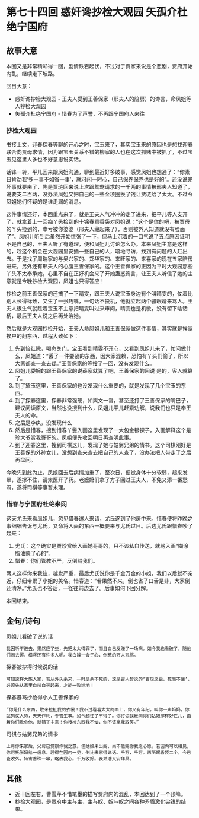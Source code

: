 # 第七十四回 惑奸谗抄检大观园 矢孤介杜绝宁国府

## 故事大意

本回又是非常精彩得一回，剧情跌宕起伏，不过对于贾家来说是个悲剧，贾府开始内乱，继续走下坡路。

回目大意：

* 惑奸谗抄检大观园 - 王夫人受到王善保家（邢夫人的陪房）的谗言，命凤姐等人抄检大观园
* 矢孤介杜绝宁国府 - 惜春为了声誉，不再跟宁国府人来往

### 抄检大观园

书接上文，迎春探春等聊的开心之时，宝玉来了，其实宝玉来的原因也是想找迎春联合向贾母求情，因为跟宝玉关系不错的柳家的人也在这次抓赌中被抓了，不过宝玉见这里人多也不好意思说实话。

话锋一转，平儿回来跟凤姐沟通，聊到最近好多破事，感觉凤姐也想通了：“你素日肯劝我‘多一事不如省一事’，就可闲一时心，自己保养保养也是好的”。还没说完坏事就要来了，先是贾琏回来说上次跟鸳鸯请求的一千两的事情被邢夫人知道了，说要支二百两，没办法凤姐又把自己的一些金项圈换了钱让贾琏给了太太。不过令凤姐她们怀疑的是谁走漏的消息。

这件事情还好，本回重点来了，就是王夫人气冲冲的走了进来，把平儿等人支开了，就拿着上一回痴丫头捡到的十锦春意香袋对凤姐说：“这个是你的吧，被贾母的丫头捡到的，幸亏被你婆婆（邢夫人藏起来了），否则被外人知道就没有脸面了”。凤姐儿听到后虽然开始慌张了一下，但马上沉着的一口气说了五点原因证明不是自己的，王夫人听了有道理，便和凤姐儿讨论怎么办。本来凤姐主意是这样的，趁这个机会在大观园里安插一些自己的人，暗地寻访，找到有问题的人赶出去。于是找了周瑞家的与吴兴家的、郑华家的、来旺家的、来喜家的现在五家陪房进来，另外还有邢夫人的心腹王善保家的。这个王善保家的正因为平时大观园那些丫头不太奉承她，心里不自在正好机会来了开始蛊惑谗言，让王夫人听信了她的主意就是今晚抄检大观园，凤姐也只得答应！

抄检之前王善保家的还搞了一下晴雯，跟王夫人说宝玉身边有个叫晴雯的，仗着比别人长得标致，又生了一张巧嘴，一句话不投机，他就立起两个骚眼睛来骂人。王夫人很生气就趁着宝玉不主意把晴雯叫过来审问，晴雯也是机敏，没有留下啥话柄，最后王夫人说之后再处治她。

然后就是大观园抄检开始，王夫人命凤姐儿和王善保家做这件事情，其实就是挨家挨户的翻东西，过程大致如下：

1. 先到怡红院，喝命关门。宝玉看到晴雯不开心，又看到凤姐儿来了，忙问做什么，凤姐道：“丢了一件要紧的东西，因大家混赖，恐怕有丫头们偷了，所以大家都查一查去疑。”王善保家的等搜了一回，没有发现什么。
2. 凤姐儿委婉的跟王善保家的说薛家就算了吧，王善保家的回说 是的，客人就算了。
3. 到了黛玉这里，王善保家的也没发现什么重要的，就是发现了几个宝玉的东西。
4. 到了探春这里，探春非常强硬，如爽文一番，甚至还打了王善保家的嘴巴子，建议阅读原文，当然也没搜到什么，凤姐儿平儿赶紧劝解，说我们也只是奉王夫人的命。
5. 之后是李纨，没发现什么
6. 然后是惜春，搜到惜春丫鬟入画这里发现了一大包金银锞子，入画解释这个是珍大爷赏我哥哥的。凤姐便先收回明日再查明此事。
7. 到了迎春这里，搜到司棋这儿，发现了她与姑舅兄弟的情书。这个司棋刚好是王善保的外孙女儿，没想到查来查去把自己的人查了，没办法把人带走了之后再盘问。

今晚先到此为止，凤姐回去后病情加重了，至次日，便觉身体十分软弱，起来发晕，遂撑不住，请太医开了药。老嬷嬷们拿了方子回过王夫人，不免又添一番愁闷，遂将司棋等事暂未理。

### 惜春与宁国府杜绝来网

这天尤氏来看凤姐儿，忽见惜春遣人来请，尤氏遂到了他房中来。惜春便将昨晚之事细细告诉与尤氏，又命将入画的东西一概要来与尤氏过目。后边尤氏跟惜春吵了起来：

1. 尤氏：这个确实是贾珍赏给入画她哥哥的，只不该私自传送，就骂入画“糊涂脂油蒙了心的”。
2. 惜春：你们管教不严，反倒骂我们。

两人这样你来我往，越发严重，最后尤氏说你是千金万金的小姐，我们以后就不亲近，仔细带累了小姐的美名。惜春道：“若果然不来，倒也省了口舌是非，大家倒还清净。”尤氏也不答话，一径往前边去了。后事如何下回分解。

本回结束。

## 金句/诗句

凤姐儿看破了说的话

```shell
我因听不进去，果然应了些，先把太太得罪了，而且自己反赚了一场病。如今我也看破了，随他们闹去罢，横竖还有许多人呢。我白操一会子心，倒惹的万人咒骂。
```

探春被抄得时候说的话

```shell
可知这样大族人家，若从外头杀来，一时是杀不死的，这是古人曾说的‘百足之虫，死而不僵’，必须先从家里自杀自灭起来，才能一败涂地！
```

探春暴骂抄检得小人王善保家的

```shell
“你是什么东西，敢来拉扯我的衣裳！我不过看着太太的面上，你又有年纪，叫你一声妈妈，你就狗仗人势，天天作耗，专管生事。如今越性了不得了。你打谅我是同你们姑娘那样好性儿，由着你们欺负他，就错了主意！你搜检东西我不恼，你不该拿我取笑。”
```

司棋与姑舅兄弟的情书

```shell
上月你来家后，父母已觉察你我之意。但姑娘未出阁，尚不能完你我之心愿。若园内可以相见，你可托张妈给一信息。若得在园内一见，倒比来家得说话。千万，千万。再所赐香袋二个，今已查收外，特寄香珠一串，略表我心。千万收好。表弟潘又安拜具。
```

## 其他

* 近十回左右，曹雪芹不惜笔墨的描写贾府内的混乱，本回达到了一个顶峰。
* 抄检大观园，是贾府中主与主、主与奴、奴与奴之间各种矛盾激化尖锐的结果。
